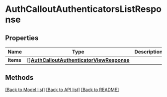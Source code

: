 # AuthCalloutAuthenticatorsListResponse

## Properties

Name | Type | Description | Notes
------------ | ------------- | ------------- | -------------
**Items** | [][**AuthCalloutAuthenticatorViewResponse**](AuthCalloutAuthenticatorViewResponse.md) |  | 

## Methods


[[Back to Model list]](../README.md#documentation-for-models) [[Back to API list]](../README.md#documentation-for-api-endpoints) [[Back to README]](../README.md)


